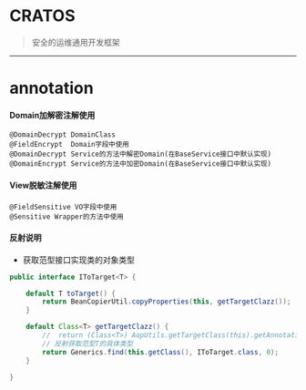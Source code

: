 # CRATOS
> 安全的运维通用开发框架

---
# annotation

#### Domain加解密注解使用
```
@DomainDecrypt DomainClass
@FieldEncrypt  Domain字段中使用
@DomainDecrypt Service的方法中解密Domain(在BaseService接口中默认实现)
@DomainEncrypt Service的方法中加密Domain(在BaseService接口中默认实现)
```

#### View脱敏注解使用
```
@FieldSensitive VO字段中使用
@Sensitive Wrapper的方法中使用
```


#### 反射说明

+ 获取范型接口实现类的对象类型
```Java
public interface IToTarget<T> {

    default T toTarget() {
        return BeanCopierUtil.copyProperties(this, getTargetClazz());
    }

    default Class<T> getTargetClazz() {
        //  return (Class<T>) AopUtils.getTargetClass(this).getAnnotation(TargetClazz.class).clazz();
        // 反射获取范型T的具体类型
        return Generics.find(this.getClass(), IToTarget.class, 0);
    }

}
```